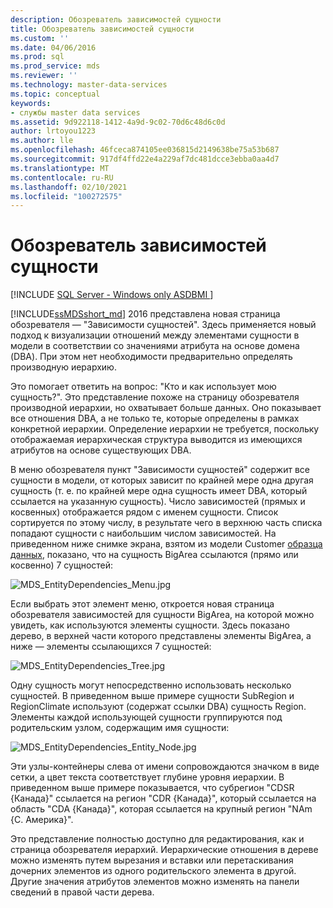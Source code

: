 ```yaml
---
description: Обозреватель зависимостей сущности
title: Обозреватель зависимостей сущности
ms.custom: ''
ms.date: 04/06/2016
ms.prod: sql
ms.prod_service: mds
ms.reviewer: ''
ms.technology: master-data-services
ms.topic: conceptual
keywords:
- службы master data services
ms.assetid: 9d922118-1412-4a9d-9c02-70d6c48d6c0d
author: lrtoyou1223
ms.author: lle
ms.openlocfilehash: 46fceca874105ee036815d2149638be75a53b687
ms.sourcegitcommit: 917df4ffd22e4a229af7dc481dcce3ebba0aa4d7
ms.translationtype: MT
ms.contentlocale: ru-RU
ms.lasthandoff: 02/10/2021
ms.locfileid: "100272575"
---
```

# <a name="entity-dependencies-explorer"></a>Обозреватель зависимостей сущности

[!INCLUDE [SQL Server - Windows only ASDBMI  ](../includes/applies-to-version/sql-windows-only-asdbmi.md)]

  
[!INCLUDE[ssMDSshort_md](../includes/ssmdsshort-md.md)] 2016 представлена новая страница обозревателя — "Зависимости сущностей". Здесь применяется новый подход к визуализации отношений между элементами сущности в модели в соответствии со значениями атрибута на основе домена (DBA). При этом нет необходимости предварительно определять производную иерархию.   
  
Это помогает ответить на вопрос: "Кто и как использует мою сущность?". Это представление похоже на страницу обозревателя производной иерархии, но охватывает больше данных. Оно показывает все отношения DBA, а не только те, которые определены в рамках конкретной иерархии. Определение иерархии не требуется, поскольку отображаемая иерархическая структура выводится из имеющихся атрибутов на основе существующих DBA.  
  
В меню обозревателя пункт "Зависимости сущностей" содержит все сущности в модели, от которых зависит по крайней мере одна другая сущность (т. е. по крайней мере одна сущность имеет DBA, который ссылается на указанную сущность). Число зависимостей (прямых и косвенных) отображается рядом с именем сущности. Список сортируется по этому числу, в результате чего в верхнюю часть списка попадают сущности с наибольшим числом зависимостей. На приведенном ниже снимке экрана, взятом из модели Customer [образца данных](./sql-server-samples-model-deployment-packages-mds.md), показано, что на сущность BigArea ссылаются (прямо или косвенно) 7 сущностей:  
  
![MDS_EntityDependencies_Menu.jpg](../master-data-services/media/mds-entitydependencies-menu-jpg.jpg)  
    
Если выбрать этот элемент меню, откроется новая страница обозревателя зависимостей для сущности BigArea, на которой можно увидеть, как используются элементы сущности. Здесь показано дерево, в верхней части которого представлены элементы BigArea, а ниже — элементы ссылающихся 7 сущностей:  
  
![MDS_EntityDependencies_Tree.jpg](../master-data-services/media/mds-entitydependencies-tree-jpg.jpg)  
    
Одну сущность могут непосредственно использовать несколько сущностей. В приведенном выше примере сущности SubRegion и RegionClimate используют (содержат ссылки DBA) сущность Region. Элементы каждой использующей сущности группируются под родительским узлом, содержащим имя сущности:   
  
![MDS_EntityDependencies_Entity_Node.jpg](../master-data-services/media/mds-entitydependencies-entity-node-jpg.jpg)  
  
Эти узлы-контейнеры слева от имени сопровождаются значком в виде сетки, а цвет текста соответствует глубине уровня иерархии. В приведенном выше примере показывается, что субрегион "CDSR {Канада}" ссылается на регион "CDR {Канада}", который ссылается на область "CDA {Канада}", которая ссылается на крупный регион "NAm {С. Америка}".  
  
Это представление полностью доступно для редактирования, как и страница обозревателя иерархий. Иерархические отношения в дереве можно изменять путем вырезания и вставки или перетаскивания дочерних элементов из одного родительского элемента в другой. Другие значения атрибутов элементов можно изменять на панели сведений в правой части дерева.   
  
  
  
